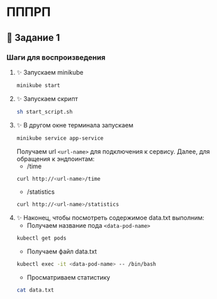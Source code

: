 # ПППРП 
## 💎 Задание 1
### Шаги для воспроизведения
1. ✨ Запускаем minikube 
    ```bash
    minikube start   
    ```
2. ✨ Запускаем скрипт
    ```bash
    sh start_script.sh
    ```
3. ✨ В другом окне терминала запускаем 
    ```bash
    minikube service app-service
    ```
   Получаем url `<url-name>` для подключения к сервису. Далее, для обращения к эндпоинтам: 
    - /time
    ```bash
    curl http://<url-name>/time  
    ```
   - /statistics
    ```bash
    curl http://<url-name>/statistics  
    ```
4. ✨ Наконец, чтобы посмотреть содержимое data.txt выполним:
   - Получаем название пода  `<data-pod-name>`
   ```bash
   kubectl get pods 
   ```
   - Получаем файл data.txt
   ```bash
   kubectl exec -it <data-pod-name> -- /bin/bash
   ```
   - Просматриваем статистику 
   ```bash
   cat data.txt 
   ```
